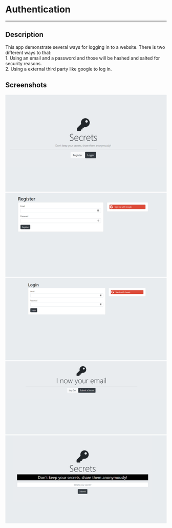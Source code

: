 <h1> Authentication </h1> 
<hr> 
<h2> Description </h2>
<p>This app demonstrate several ways for logging in to a website. There is two different ways to that: 
<br> 1. Using an email and a password and those will be hashed and salted for security reasons. 
<br> 2. Using a external third party like google to log in.</p>

<h2>Screenshots</h2>

<img src="screenshots/Authentication1.PNG">
<img src="screenshots/Authentication2.PNG">
<img src="screenshots/Authentication3.PNG">
<img src="screenshots/Authentication4.PNG">
<img src="screenshots/Authentication5.PNG">
